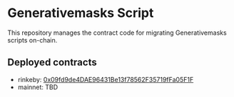 # Generativemasks Script 

This repository manages the contract code for migrating Generativemasks scripts on-chain.

## Deployed contracts

- rinkeby: [0x09fd9de4DAE96431Be13f78562F35719fFa05F1F](https://rinkeby.etherscan.io/address/0x09fd9de4DAE96431Be13f78562F35719fFa05F1F#code)
- mainnet: TBD
